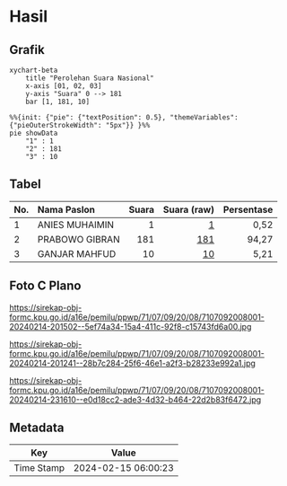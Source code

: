 # Hasil

## Grafik

```mermaid
xychart-beta
    title "Perolehan Suara Nasional"
    x-axis [01, 02, 03]
    y-axis "Suara" 0 --> 181
    bar [1, 181, 10]
```

```mermaid
%%{init: {"pie": {"textPosition": 0.5}, "themeVariables": {"pieOuterStrokeWidth": "5px"}} }%%
pie showData
    "1" : 1
    "2" : 181
    "3" : 10
```

## Tabel

| No. | Nama Paslon    | Suara | Suara (raw) | Persentase |
|:--- |:-------------- | -----:| -----------:| ----------:|
| 1   | ANIES MUHAIMIN | 1     | [1][p-1]    | 0,52       |
| 2   | PRABOWO GIBRAN | 181   | [181][p-2]  | 94,27      |
| 3   | GANJAR MAHFUD  | 10    | [10][p-3]   | 5,21       |


[p-1]: https://github.com/gigit-pemilu/pemilu-2024/blob/main/pilpres/hitung-suara/sub/71-sulawesi-utara/sub/07-minahasa-tenggara/sub/09-tombatu-timur/sub/2008-mundung-satu/sub/001-tps/sub/paslon-1.txt
[p-2]: https://github.com/gigit-pemilu/pemilu-2024/blob/main/pilpres/hitung-suara/sub/71-sulawesi-utara/sub/07-minahasa-tenggara/sub/09-tombatu-timur/sub/2008-mundung-satu/sub/001-tps/sub/paslon-2.txt
[p-3]: https://github.com/gigit-pemilu/pemilu-2024/blob/main/pilpres/hitung-suara/sub/71-sulawesi-utara/sub/07-minahasa-tenggara/sub/09-tombatu-timur/sub/2008-mundung-satu/sub/001-tps/sub/paslon-3.txt

## Foto C Plano

https://sirekap-obj-formc.kpu.go.id/a16e/pemilu/ppwp/71/07/09/20/08/7107092008001-20240214-201502--5ef74a34-15a4-411c-92f8-c15743fd6a00.jpg

https://sirekap-obj-formc.kpu.go.id/a16e/pemilu/ppwp/71/07/09/20/08/7107092008001-20240214-201241--28b7c284-25f6-46e1-a2f3-b28233e992a1.jpg

https://sirekap-obj-formc.kpu.go.id/a16e/pemilu/ppwp/71/07/09/20/08/7107092008001-20240214-231610--e0d18cc2-ade3-4d32-b464-22d2b83f6472.jpg


## Metadata

| Key        | Value               |
| ---------- | ------------------- |
| Time Stamp | 2024-02-15 06:00:23 |



